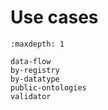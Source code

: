 # Use cases

```{toctree}
:maxdepth: 1

data-flow
by-registry
by-datatype
public-ontologies
validator
```
